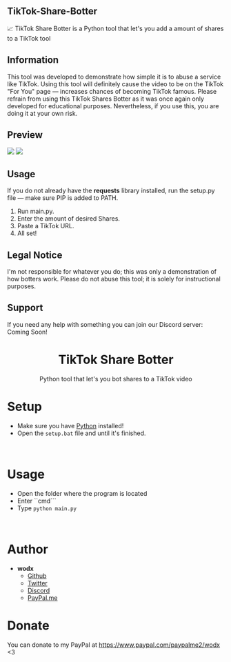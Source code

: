 ## TikTok-Share-Botter
📈  TikTok Share Botter is a Python tool that let's you add a amount of shares to a TikTok tool
## Information
This tool was developed to demonstrate how simple it is to abuse a service like TikTok. Using this tool will definitely cause the video to be on the TikTok "For You" page — increases chances of becoming TikTok famous. Please refrain from using this TikTok Shares Botter as it was once again only developed for educational purposes. Nevertheless, if you use this, you are doing it at your own risk.

## Preview
![](https://i.imgur.com/63NTRvx.png)
![](https://i.imgur.com/WstiI7q.png)

## Usage
If you do not already have the **requests** library installed, run the setup.py file — make sure PIP is added to PATH.
1. Run main.py.
2. Enter the amount of desired Shares.
3. Paste a TikTok URL.
4. All set!

## Legal Notice
I'm not responsible for whatever you do; this was only a demonstration of how botters work. Please do not abuse this tool; it is solely for instructional purposes.

## Support
If you need any help with something you can join our Discord server:
Coming Soon!

<h1 align="center">TikTok Share Botter</h1>
<p align="center">Python tool that let's you bot shares to a TikTok video</p>

# Setup
 - Make sure you have [Python](https://www.python.org/downloads) installed!
 - Open the ```setup.bat``` file and until it's finished.

<br>

# Usage
 - Open the folder where the program is located
 - Enter ``cmd```
 - Type ```python main.py```

<br>

# Author
- **wodx**
    - [Github](https://github.com/WodXTV)
    - [Twitter](https://twitter.com/wodxgod)
    - [Discord](https://discord.gg/BYjPFTs)
    - [PayPal.me](https://www.paypal.com/paypalme2/wodx)

# Donate
You can donate to my PayPal at https://www.paypal.com/paypalme2/wodx <3
